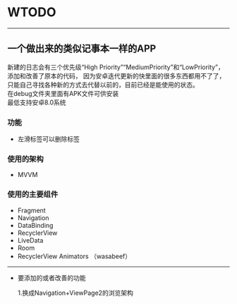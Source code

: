 # WTODO
-----------------------------------

## 一个做出来的类似记事本一样的APP  

新建的日志会有三个优先级“High Priority”“MediumPriority”和“LowPriority”，添加和改善了原本的代码，
因为安卓迭代更新的快里面的很多东西都用不了了，只能自己寻找各种新的方式去代替以前的，目前已经是能使用的状态。   
在debug文件夹里面有APK文件可供安装    
最低支持安卓8.0系统
### 功能
- 左滑标签可以删除标签

### 使用的架构    
- MVVM
### 使用的主要组件
- Fragment
- Navigation
- DataBinding
- RecyclerView
- LiveData
- Room
- RecyclerView Animators （wasabeef）
---------------------------------
- 要添加的或者改善的功能   

  1.换成Navigation+ViewPage2的浏览架构
 
